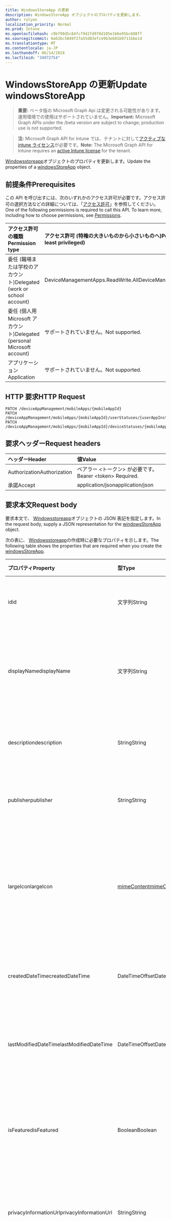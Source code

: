 ```yaml
---
title: WindowsStoreApp の更新
description: WindowsStoreApp オブジェクトのプロパティを更新します。
author: rolyon
localization_priority: Normal
ms.prod: Intune
ms.openlocfilehash: c9bf99d5c84fcf942fd978d105e1b6e95bc608ff
ms.sourcegitcommit: 0a62bc5849f27a55d83efce9b3eb01b9711bbe1d
ms.translationtype: MT
ms.contentlocale: ja-JP
ms.lasthandoff: 06/14/2019
ms.locfileid: "34972754"
---
```

# <a name="update-windowsstoreapp"></a><span data-ttu-id="f7bd3-103">WindowsStoreApp の更新</span><span class="sxs-lookup"><span data-stu-id="f7bd3-103">Update windowsStoreApp</span></span>

> <span data-ttu-id="f7bd3-104">**重要:** ベータ版の Microsoft Graph Api は変更される可能性があります。運用環境での使用はサポートされていません。</span><span class="sxs-lookup"><span data-stu-id="f7bd3-104">**Important:** Microsoft Graph APIs under the /beta version are subject to change; production use is not supported.</span></span>

> <span data-ttu-id="f7bd3-105">**注:** Microsoft Graph API for Intune では、テナントに対して[アクティブな intune ライセンス](https://go.microsoft.com/fwlink/?linkid=839381)が必要です。</span><span class="sxs-lookup"><span data-stu-id="f7bd3-105">**Note:** The Microsoft Graph API for Intune requires an [active Intune license](https://go.microsoft.com/fwlink/?linkid=839381) for the tenant.</span></span>

<span data-ttu-id="f7bd3-106">[Windowsstoreapp](../resources/intune-apps-windowsstoreapp.md)オブジェクトのプロパティを更新します。</span><span class="sxs-lookup"><span data-stu-id="f7bd3-106">Update the properties of a [windowsStoreApp](../resources/intune-apps-windowsstoreapp.md) object.</span></span>

## <a name="prerequisites"></a><span data-ttu-id="f7bd3-107">前提条件</span><span class="sxs-lookup"><span data-stu-id="f7bd3-107">Prerequisites</span></span>
<span data-ttu-id="f7bd3-p101">この API を呼び出すには、次のいずれかのアクセス許可が必要です。アクセス許可の選択方法などの詳細については、「[アクセス許可](/graph/permissions-reference)」を参照してください。</span><span class="sxs-lookup"><span data-stu-id="f7bd3-p101">One of the following permissions is required to call this API. To learn more, including how to choose permissions, see [Permissions](/graph/permissions-reference).</span></span>

|<span data-ttu-id="f7bd3-110">アクセス許可の種類</span><span class="sxs-lookup"><span data-stu-id="f7bd3-110">Permission type</span></span>|<span data-ttu-id="f7bd3-111">アクセス許可 (特権の大きいものから小さいものへ)</span><span class="sxs-lookup"><span data-stu-id="f7bd3-111">Permissions (from most to least privileged)</span></span>|
|:---|:---|
|<span data-ttu-id="f7bd3-112">委任 (職場または学校のアカウント)</span><span class="sxs-lookup"><span data-stu-id="f7bd3-112">Delegated (work or school account)</span></span>|<span data-ttu-id="f7bd3-113">DeviceManagementApps.ReadWrite.All</span><span class="sxs-lookup"><span data-stu-id="f7bd3-113">DeviceManagementApps.ReadWrite.All</span></span>|
|<span data-ttu-id="f7bd3-114">委任 (個人用 Microsoft アカウント)</span><span class="sxs-lookup"><span data-stu-id="f7bd3-114">Delegated (personal Microsoft account)</span></span>|<span data-ttu-id="f7bd3-115">サポートされていません。</span><span class="sxs-lookup"><span data-stu-id="f7bd3-115">Not supported.</span></span>|
|<span data-ttu-id="f7bd3-116">アプリケーション</span><span class="sxs-lookup"><span data-stu-id="f7bd3-116">Application</span></span>|<span data-ttu-id="f7bd3-117">サポートされていません。</span><span class="sxs-lookup"><span data-stu-id="f7bd3-117">Not supported.</span></span>|

## <a name="http-request"></a><span data-ttu-id="f7bd3-118">HTTP 要求</span><span class="sxs-lookup"><span data-stu-id="f7bd3-118">HTTP Request</span></span>
<!-- {
  "blockType": "ignored"
}
-->
``` http
PATCH /deviceAppManagement/mobileApps/{mobileAppId}
PATCH /deviceAppManagement/mobileApps/{mobileAppId}/userStatuses/{userAppInstallStatusId}/app
PATCH /deviceAppManagement/mobileApps/{mobileAppId}/deviceStatuses/{mobileAppInstallStatusId}/app
```

## <a name="request-headers"></a><span data-ttu-id="f7bd3-119">要求ヘッダー</span><span class="sxs-lookup"><span data-stu-id="f7bd3-119">Request headers</span></span>
|<span data-ttu-id="f7bd3-120">ヘッダー</span><span class="sxs-lookup"><span data-stu-id="f7bd3-120">Header</span></span>|<span data-ttu-id="f7bd3-121">値</span><span class="sxs-lookup"><span data-stu-id="f7bd3-121">Value</span></span>|
|:---|:---|
|<span data-ttu-id="f7bd3-122">Authorization</span><span class="sxs-lookup"><span data-stu-id="f7bd3-122">Authorization</span></span>|<span data-ttu-id="f7bd3-123">ベアラー &lt;トークン&gt; が必要です。</span><span class="sxs-lookup"><span data-stu-id="f7bd3-123">Bearer &lt;token&gt; Required.</span></span>|
|<span data-ttu-id="f7bd3-124">承諾</span><span class="sxs-lookup"><span data-stu-id="f7bd3-124">Accept</span></span>|<span data-ttu-id="f7bd3-125">application/json</span><span class="sxs-lookup"><span data-stu-id="f7bd3-125">application/json</span></span>|

## <a name="request-body"></a><span data-ttu-id="f7bd3-126">要求本文</span><span class="sxs-lookup"><span data-stu-id="f7bd3-126">Request body</span></span>
<span data-ttu-id="f7bd3-127">要求本文で、 [Windowsstoreapp](../resources/intune-apps-windowsstoreapp.md)オブジェクトの JSON 表記を指定します。</span><span class="sxs-lookup"><span data-stu-id="f7bd3-127">In the request body, supply a JSON representation for the [windowsStoreApp](../resources/intune-apps-windowsstoreapp.md) object.</span></span>

<span data-ttu-id="f7bd3-128">次の表に、 [Windowsstoreapp](../resources/intune-apps-windowsstoreapp.md)の作成時に必要なプロパティを示します。</span><span class="sxs-lookup"><span data-stu-id="f7bd3-128">The following table shows the properties that are required when you create the [windowsStoreApp](../resources/intune-apps-windowsstoreapp.md).</span></span>

|<span data-ttu-id="f7bd3-129">プロパティ</span><span class="sxs-lookup"><span data-stu-id="f7bd3-129">Property</span></span>|<span data-ttu-id="f7bd3-130">型</span><span class="sxs-lookup"><span data-stu-id="f7bd3-130">Type</span></span>|<span data-ttu-id="f7bd3-131">説明</span><span class="sxs-lookup"><span data-stu-id="f7bd3-131">Description</span></span>|
|:---|:---|:---|
|<span data-ttu-id="f7bd3-132">id</span><span class="sxs-lookup"><span data-stu-id="f7bd3-132">id</span></span>|<span data-ttu-id="f7bd3-133">文字列</span><span class="sxs-lookup"><span data-stu-id="f7bd3-133">String</span></span>|<span data-ttu-id="f7bd3-134">エンティティのキー。</span><span class="sxs-lookup"><span data-stu-id="f7bd3-134">Key of the entity.</span></span> <span data-ttu-id="f7bd3-135">[mobileApp](../resources/intune-apps-mobileapp.md) から継承します</span><span class="sxs-lookup"><span data-stu-id="f7bd3-135">Inherited from [mobileApp](../resources/intune-apps-mobileapp.md)</span></span>|
|<span data-ttu-id="f7bd3-136">displayName</span><span class="sxs-lookup"><span data-stu-id="f7bd3-136">displayName</span></span>|<span data-ttu-id="f7bd3-137">文字列</span><span class="sxs-lookup"><span data-stu-id="f7bd3-137">String</span></span>|<span data-ttu-id="f7bd3-138">管理者が提供またはインポートしたアプリのタイトル。</span><span class="sxs-lookup"><span data-stu-id="f7bd3-138">The admin provided or imported title of the app.</span></span> <span data-ttu-id="f7bd3-139">[mobileApp](../resources/intune-apps-mobileapp.md) から継承します</span><span class="sxs-lookup"><span data-stu-id="f7bd3-139">Inherited from [mobileApp](../resources/intune-apps-mobileapp.md)</span></span>|
|<span data-ttu-id="f7bd3-140">description</span><span class="sxs-lookup"><span data-stu-id="f7bd3-140">description</span></span>|<span data-ttu-id="f7bd3-141">String</span><span class="sxs-lookup"><span data-stu-id="f7bd3-141">String</span></span>|<span data-ttu-id="f7bd3-142">アプリの説明。</span><span class="sxs-lookup"><span data-stu-id="f7bd3-142">The description of the app.</span></span> <span data-ttu-id="f7bd3-143">[mobileApp](../resources/intune-apps-mobileapp.md) から継承します</span><span class="sxs-lookup"><span data-stu-id="f7bd3-143">Inherited from [mobileApp](../resources/intune-apps-mobileapp.md)</span></span>|
|<span data-ttu-id="f7bd3-144">publisher</span><span class="sxs-lookup"><span data-stu-id="f7bd3-144">publisher</span></span>|<span data-ttu-id="f7bd3-145">String</span><span class="sxs-lookup"><span data-stu-id="f7bd3-145">String</span></span>|<span data-ttu-id="f7bd3-146">アプリの発行元。</span><span class="sxs-lookup"><span data-stu-id="f7bd3-146">The publisher of the app.</span></span> <span data-ttu-id="f7bd3-147">[mobileApp](../resources/intune-apps-mobileapp.md) から継承します</span><span class="sxs-lookup"><span data-stu-id="f7bd3-147">Inherited from [mobileApp](../resources/intune-apps-mobileapp.md)</span></span>|
|<span data-ttu-id="f7bd3-148">largeIcon</span><span class="sxs-lookup"><span data-stu-id="f7bd3-148">largeIcon</span></span>|[<span data-ttu-id="f7bd3-149">mimeContent</span><span class="sxs-lookup"><span data-stu-id="f7bd3-149">mimeContent</span></span>](../resources/intune-shared-mimecontent.md)|<span data-ttu-id="f7bd3-150">アプリの詳細に表示され、アイコンのアップロードに使用される大きいアイコン。</span><span class="sxs-lookup"><span data-stu-id="f7bd3-150">The large icon, to be displayed in the app details and used for upload of the icon.</span></span> <span data-ttu-id="f7bd3-151">[mobileApp](../resources/intune-apps-mobileapp.md) から継承します</span><span class="sxs-lookup"><span data-stu-id="f7bd3-151">Inherited from [mobileApp](../resources/intune-apps-mobileapp.md)</span></span>|
|<span data-ttu-id="f7bd3-152">createdDateTime</span><span class="sxs-lookup"><span data-stu-id="f7bd3-152">createdDateTime</span></span>|<span data-ttu-id="f7bd3-153">DateTimeOffset</span><span class="sxs-lookup"><span data-stu-id="f7bd3-153">DateTimeOffset</span></span>|<span data-ttu-id="f7bd3-154">アプリが作成された日時。</span><span class="sxs-lookup"><span data-stu-id="f7bd3-154">The date and time the app was created.</span></span> <span data-ttu-id="f7bd3-155">[mobileApp](../resources/intune-apps-mobileapp.md) から継承します</span><span class="sxs-lookup"><span data-stu-id="f7bd3-155">Inherited from [mobileApp](../resources/intune-apps-mobileapp.md)</span></span>|
|<span data-ttu-id="f7bd3-156">lastModifiedDateTime</span><span class="sxs-lookup"><span data-stu-id="f7bd3-156">lastModifiedDateTime</span></span>|<span data-ttu-id="f7bd3-157">DateTimeOffset</span><span class="sxs-lookup"><span data-stu-id="f7bd3-157">DateTimeOffset</span></span>|<span data-ttu-id="f7bd3-158">アプリが最後に変更された日時。</span><span class="sxs-lookup"><span data-stu-id="f7bd3-158">The date and time the app was last modified.</span></span> <span data-ttu-id="f7bd3-159">[mobileApp](../resources/intune-apps-mobileapp.md) から継承します</span><span class="sxs-lookup"><span data-stu-id="f7bd3-159">Inherited from [mobileApp](../resources/intune-apps-mobileapp.md)</span></span>|
|<span data-ttu-id="f7bd3-160">isFeatured</span><span class="sxs-lookup"><span data-stu-id="f7bd3-160">isFeatured</span></span>|<span data-ttu-id="f7bd3-161">Boolean</span><span class="sxs-lookup"><span data-stu-id="f7bd3-161">Boolean</span></span>|<span data-ttu-id="f7bd3-162">アプリが管理者のおすすめとしてマークされたかどうかを示す値。[mobileApp](../resources/intune-apps-mobileapp.md) から継承します</span><span class="sxs-lookup"><span data-stu-id="f7bd3-162">The value indicating whether the app is marked as featured by the admin. Inherited from [mobileApp](../resources/intune-apps-mobileapp.md)</span></span>|
|<span data-ttu-id="f7bd3-163">privacyInformationUrl</span><span class="sxs-lookup"><span data-stu-id="f7bd3-163">privacyInformationUrl</span></span>|<span data-ttu-id="f7bd3-164">String</span><span class="sxs-lookup"><span data-stu-id="f7bd3-164">String</span></span>|<span data-ttu-id="f7bd3-165">プライバシーに関する声明の URL。</span><span class="sxs-lookup"><span data-stu-id="f7bd3-165">The privacy statement Url.</span></span> <span data-ttu-id="f7bd3-166">[mobileApp](../resources/intune-apps-mobileapp.md) から継承します</span><span class="sxs-lookup"><span data-stu-id="f7bd3-166">Inherited from [mobileApp](../resources/intune-apps-mobileapp.md)</span></span>|
|<span data-ttu-id="f7bd3-167">informationUrl</span><span class="sxs-lookup"><span data-stu-id="f7bd3-167">informationUrl</span></span>|<span data-ttu-id="f7bd3-168">String</span><span class="sxs-lookup"><span data-stu-id="f7bd3-168">String</span></span>|<span data-ttu-id="f7bd3-169">詳細情報の URL。</span><span class="sxs-lookup"><span data-stu-id="f7bd3-169">The more information Url.</span></span> <span data-ttu-id="f7bd3-170">[mobileApp](../resources/intune-apps-mobileapp.md) から継承します</span><span class="sxs-lookup"><span data-stu-id="f7bd3-170">Inherited from [mobileApp](../resources/intune-apps-mobileapp.md)</span></span>|
|<span data-ttu-id="f7bd3-171">owner</span><span class="sxs-lookup"><span data-stu-id="f7bd3-171">owner</span></span>|<span data-ttu-id="f7bd3-172">String</span><span class="sxs-lookup"><span data-stu-id="f7bd3-172">String</span></span>|<span data-ttu-id="f7bd3-173">アプリの所有者。</span><span class="sxs-lookup"><span data-stu-id="f7bd3-173">The owner of the app.</span></span> <span data-ttu-id="f7bd3-174">[mobileApp](../resources/intune-apps-mobileapp.md) から継承します</span><span class="sxs-lookup"><span data-stu-id="f7bd3-174">Inherited from [mobileApp](../resources/intune-apps-mobileapp.md)</span></span>|
|<span data-ttu-id="f7bd3-175">developer</span><span class="sxs-lookup"><span data-stu-id="f7bd3-175">developer</span></span>|<span data-ttu-id="f7bd3-176">String</span><span class="sxs-lookup"><span data-stu-id="f7bd3-176">String</span></span>|<span data-ttu-id="f7bd3-177">アプリの開発者。</span><span class="sxs-lookup"><span data-stu-id="f7bd3-177">The developer of the app.</span></span> <span data-ttu-id="f7bd3-178">[mobileApp](../resources/intune-apps-mobileapp.md) から継承します</span><span class="sxs-lookup"><span data-stu-id="f7bd3-178">Inherited from [mobileApp](../resources/intune-apps-mobileapp.md)</span></span>|
|<span data-ttu-id="f7bd3-179">notes</span><span class="sxs-lookup"><span data-stu-id="f7bd3-179">notes</span></span>|<span data-ttu-id="f7bd3-180">String</span><span class="sxs-lookup"><span data-stu-id="f7bd3-180">String</span></span>|<span data-ttu-id="f7bd3-181">アプリ用のメモ。</span><span class="sxs-lookup"><span data-stu-id="f7bd3-181">Notes for the app.</span></span> <span data-ttu-id="f7bd3-182">[mobileApp](../resources/intune-apps-mobileapp.md) から継承します</span><span class="sxs-lookup"><span data-stu-id="f7bd3-182">Inherited from [mobileApp](../resources/intune-apps-mobileapp.md)</span></span>|
|<span data-ttu-id="f7bd3-183">uploadState</span><span class="sxs-lookup"><span data-stu-id="f7bd3-183">uploadState</span></span>|<span data-ttu-id="f7bd3-184">Int32</span><span class="sxs-lookup"><span data-stu-id="f7bd3-184">Int32</span></span>|<span data-ttu-id="f7bd3-185">アップロード状態。</span><span class="sxs-lookup"><span data-stu-id="f7bd3-185">The upload state.</span></span> <span data-ttu-id="f7bd3-186">[mobileApp](../resources/intune-apps-mobileapp.md) から継承します</span><span class="sxs-lookup"><span data-stu-id="f7bd3-186">Inherited from [mobileApp](../resources/intune-apps-mobileapp.md)</span></span>|
|<span data-ttu-id="f7bd3-187">publishingState</span><span class="sxs-lookup"><span data-stu-id="f7bd3-187">publishingState</span></span>|[<span data-ttu-id="f7bd3-188">mobileAppPublishingState</span><span class="sxs-lookup"><span data-stu-id="f7bd3-188">mobileAppPublishingState</span></span>](../resources/intune-apps-mobileapppublishingstate.md)|<span data-ttu-id="f7bd3-189">アプリの発行の状態。</span><span class="sxs-lookup"><span data-stu-id="f7bd3-189">The publishing state for the app.</span></span> <span data-ttu-id="f7bd3-190">アプリが発行されていない限り、アプリを割り当てることができません。</span><span class="sxs-lookup"><span data-stu-id="f7bd3-190">The app cannot be assigned unless the app is published.</span></span> <span data-ttu-id="f7bd3-191">[MobileApp](../resources/intune-apps-mobileapp.md)から継承されます。</span><span class="sxs-lookup"><span data-stu-id="f7bd3-191">Inherited from [mobileApp](../resources/intune-apps-mobileapp.md).</span></span> <span data-ttu-id="f7bd3-192">可能な値は、`notPublished`、`processing`、`published` です。</span><span class="sxs-lookup"><span data-stu-id="f7bd3-192">Possible values are: `notPublished`, `processing`, `published`.</span></span>|
|<span data-ttu-id="f7bd3-193">isAssigned</span><span class="sxs-lookup"><span data-stu-id="f7bd3-193">isAssigned</span></span>|<span data-ttu-id="f7bd3-194">Boolean</span><span class="sxs-lookup"><span data-stu-id="f7bd3-194">Boolean</span></span>|<span data-ttu-id="f7bd3-195">アプリが少なくとも1つのグループに割り当てられているかどうかを示す値。</span><span class="sxs-lookup"><span data-stu-id="f7bd3-195">The value indicating whether the app is assigned to at least one group.</span></span> <span data-ttu-id="f7bd3-196">[mobileApp](../resources/intune-apps-mobileapp.md) から継承します</span><span class="sxs-lookup"><span data-stu-id="f7bd3-196">Inherited from [mobileApp](../resources/intune-apps-mobileapp.md)</span></span>|
|<span data-ttu-id="f7bd3-197">roleScopeTagIds</span><span class="sxs-lookup"><span data-stu-id="f7bd3-197">roleScopeTagIds</span></span>|<span data-ttu-id="f7bd3-198">文字列コレクション</span><span class="sxs-lookup"><span data-stu-id="f7bd3-198">String collection</span></span>|<span data-ttu-id="f7bd3-199">このモバイルアプリの範囲タグ id のリスト。</span><span class="sxs-lookup"><span data-stu-id="f7bd3-199">List of scope tag ids for this mobile app.</span></span> <span data-ttu-id="f7bd3-200">[mobileApp](../resources/intune-apps-mobileapp.md) から継承します</span><span class="sxs-lookup"><span data-stu-id="f7bd3-200">Inherited from [mobileApp](../resources/intune-apps-mobileapp.md)</span></span>|
|<span data-ttu-id="f7bd3-201">dependentAppCount</span><span class="sxs-lookup"><span data-stu-id="f7bd3-201">dependentAppCount</span></span>|<span data-ttu-id="f7bd3-202">Int32</span><span class="sxs-lookup"><span data-stu-id="f7bd3-202">Int32</span></span>|<span data-ttu-id="f7bd3-203">子アプリが持つ依存関係の合計数。</span><span class="sxs-lookup"><span data-stu-id="f7bd3-203">The total number of dependencies the child app has.</span></span> <span data-ttu-id="f7bd3-204">[mobileApp](../resources/intune-apps-mobileapp.md) から継承します</span><span class="sxs-lookup"><span data-stu-id="f7bd3-204">Inherited from [mobileApp](../resources/intune-apps-mobileapp.md)</span></span>|
|<span data-ttu-id="f7bd3-205">appStoreUrl</span><span class="sxs-lookup"><span data-stu-id="f7bd3-205">appStoreUrl</span></span>|<span data-ttu-id="f7bd3-206">String</span><span class="sxs-lookup"><span data-stu-id="f7bd3-206">String</span></span>|<span data-ttu-id="f7bd3-207">Windows アプリストアの URL。</span><span class="sxs-lookup"><span data-stu-id="f7bd3-207">The Windows app store URL.</span></span>|



## <a name="response"></a><span data-ttu-id="f7bd3-208">応答</span><span class="sxs-lookup"><span data-stu-id="f7bd3-208">Response</span></span>
<span data-ttu-id="f7bd3-209">成功した場合、このメソッド`200 OK`は応答コードと、応答本文で更新された[windowsstoreapp](../resources/intune-apps-windowsstoreapp.md)オブジェクトを返します。</span><span class="sxs-lookup"><span data-stu-id="f7bd3-209">If successful, this method returns a `200 OK` response code and an updated [windowsStoreApp](../resources/intune-apps-windowsstoreapp.md) object in the response body.</span></span>

## <a name="example"></a><span data-ttu-id="f7bd3-210">例</span><span class="sxs-lookup"><span data-stu-id="f7bd3-210">Example</span></span>

### <a name="request"></a><span data-ttu-id="f7bd3-211">要求</span><span class="sxs-lookup"><span data-stu-id="f7bd3-211">Request</span></span>
<span data-ttu-id="f7bd3-212">以下は、要求の例です。</span><span class="sxs-lookup"><span data-stu-id="f7bd3-212">Here is an example of the request.</span></span>
``` http
PATCH https://graph.microsoft.com/beta/deviceAppManagement/mobileApps/{mobileAppId}
Content-type: application/json
Content-length: 768

{
  "@odata.type": "#microsoft.graph.windowsStoreApp",
  "displayName": "Display Name value",
  "description": "Description value",
  "publisher": "Publisher value",
  "largeIcon": {
    "@odata.type": "microsoft.graph.mimeContent",
    "type": "Type value",
    "value": "dmFsdWU="
  },
  "isFeatured": true,
  "privacyInformationUrl": "https://example.com/privacyInformationUrl/",
  "informationUrl": "https://example.com/informationUrl/",
  "owner": "Owner value",
  "developer": "Developer value",
  "notes": "Notes value",
  "uploadState": 11,
  "publishingState": "processing",
  "isAssigned": true,
  "roleScopeTagIds": [
    "Role Scope Tag Ids value"
  ],
  "dependentAppCount": 1,
  "appStoreUrl": "https://example.com/appStoreUrl/"
}
```

### <a name="response"></a><span data-ttu-id="f7bd3-213">応答</span><span class="sxs-lookup"><span data-stu-id="f7bd3-213">Response</span></span>
<span data-ttu-id="f7bd3-p119">以下は、応答の例です。注:簡潔にするために、ここに示す応答オブジェクトは切り詰められている場合があります。すべてのプロパティは実際の呼び出しから返されます。</span><span class="sxs-lookup"><span data-stu-id="f7bd3-p119">Here is an example of the response. Note: The response object shown here may be truncated for brevity. All of the properties will be returned from an actual call.</span></span>
``` http
HTTP/1.1 200 OK
Content-Type: application/json
Content-Length: 940

{
  "@odata.type": "#microsoft.graph.windowsStoreApp",
  "id": "fd4a5f8a-5f8a-fd4a-8a5f-4afd8a5f4afd",
  "displayName": "Display Name value",
  "description": "Description value",
  "publisher": "Publisher value",
  "largeIcon": {
    "@odata.type": "microsoft.graph.mimeContent",
    "type": "Type value",
    "value": "dmFsdWU="
  },
  "createdDateTime": "2017-01-01T00:02:43.5775965-08:00",
  "lastModifiedDateTime": "2017-01-01T00:00:35.1329464-08:00",
  "isFeatured": true,
  "privacyInformationUrl": "https://example.com/privacyInformationUrl/",
  "informationUrl": "https://example.com/informationUrl/",
  "owner": "Owner value",
  "developer": "Developer value",
  "notes": "Notes value",
  "uploadState": 11,
  "publishingState": "processing",
  "isAssigned": true,
  "roleScopeTagIds": [
    "Role Scope Tag Ids value"
  ],
  "dependentAppCount": 1,
  "appStoreUrl": "https://example.com/appStoreUrl/"
}
```





